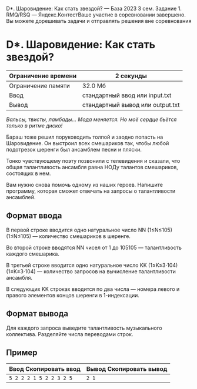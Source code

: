 D\*. Шаровидение: Как стать звездой? — База 2023 3 сем. Задание 1. RMQ/RSQ — Яндекс.КонтестВаше участие в соревновании завершено. Вы можете дорешивать задачи и отправлять решения вне соревнования

# D\*. Шаровидение: Как стать звездой?

| Ограничение времени | 2 секунды |
| --- | --- |
| Ограничение памяти | 32.0 Мб |
| Ввод | стандартный ввод или input.txt |
| Вывод | стандартный вывод или output.txt |

*Вальсы, твисты, ламбады... Мода меняется. Но моё сердце бьётся только в ритме диско!*

Бараш тоже решил поруководить толпой и заодно попасть на Шаровидение. Он выстроил всех смешариков так, чтобы любой подотрезок шеренги был ансамблем песни и пляски.

Тонко чувствующему поэту позвонили с телевидения и сказали, что общая талантливость ансамбля равна НОДу талантов смешариков, состоящих в нем.

Вам нужно снова помочь одному из наших героев. Напишите программу, которая сможет отвечать на запросы о талантливости ансамблей.

## Формат ввода

В первой строке вводится одно натуральное число NN (1≤N≤105)(1≤N≤105) — количество смешариков в шеренге.

Во второй строке вводятся NN чисел от 1 до 105105 — талантливость каждого смешарика.

В третьей строке вводится одно натуральное число KK (1≤K≤3⋅104)(1≤K≤3⋅104) — количество запросов на вычисление талантливости ансамбля.

В следующих KK строках вводится по два числа — номера левого и правого элементов концов шеренги в 1-индексации.

## Формат вывода

Для каждого запроса выведите талантливость музыкального коллектива. Разделяйте числа переводами строк.

## Пример

| Ввод Скопировать ввод | Вывод Скопировать вывод |
| --- | --- |
| `5 2 2 2 1 5 2 2 3 2 5 ` | `2 1 ` |
